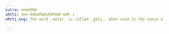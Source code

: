 ```yaml
---
sutra: अन्तरपरिग्रहे
vRtti: अन्तः शब्दोऽपरिग्रहेऽर्थेगतिसंज्ञो भवति ॥
vRtti_eng: The word _antar_ is called _gati_, when used in the sense of 'non-accepting,' in composition with a verb.

---
```

